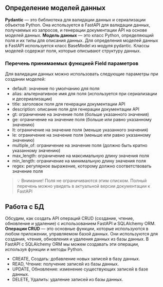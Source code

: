 ## Определение моделей данных

__Pydantic__ — это библиотека для валидации данных и сериализации объектов Python.
Она используется в FastAPI для валидации данных, получаемых из запросов, и
генерации документации API на основе моделей данных.
__Модель данных__ — это класс Python, определяющий поля и их типы для описания
данных. Для определения моделей данных в FastAPI используется класс BaseModel
из модуля pydantic. Классы моделей содержат поля, которые описывают структуру
данных.

### Перечень принимаемых функцией Field параметров

Для валидации данных можно использовать следующие параметры при создании
моделей:

* default: значение по умолчанию для поля
* alias: альтернативное имя для поля (используется при сериализации и десериализации)
* title: заголовок поля для генерации документации API
* description: описание поля для генерации документации API
* gt: ограничение на значение поля (больше указанного значения)
* ge: ограничение на значение поля (больше или равно указанному значению)
* lt: ограничение на значение поля (меньше указанного значения)
* le: ограничение на значение поля (меньше или равно указанному значению)
* multiple_of: ограничение на значение поля (должно быть кратно указанному значению)
* max_length: ограничение на максимальную длину значения поля
* min_length: ограничение на минимальную длину значения поля
* regex: регулярное выражение, которому должно соответствовать значение поля

> 💡 Внимание! Поля не ограничиваются этим списком. Полный перечень
> можно увидеть в актуальной версии документации к FastAPI

## Работа с БД

Обсудим, как создать API операций CRUD (создание, чтение, обновление и
удаление) с использованием FastAPI и SQLAlchemy ORM.
__Операции CRUD__ — это основные функции, которые используются в любом
приложении, управляемом базой данных. Они используются для создания, чтения,
обновления и удаления данных из базы данных. В FastAPI с SQLAlchemy ORM мы
можем создавать эти операции, используя функции и методы Python.

* CREATE, Создать: добавление новых записей в базу данных.
* READ, Чтение: получение записей из базы данных.
* UPDATE, Обновление: изменение существующих записей в базе данных.
* DELETE, Удалить: удаление записей из базы данных.